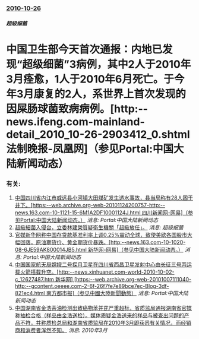 ### [2010-10-26](/news/2010/10/26/index.md)

##### 超级细菌
#  中国卫生部今天首次通报：内地已发现“超级细菌”3病例，其中2人于2010年3月痊愈，1人于2010年6月死亡。于今年3月康复的2人，系世界上首次发现的因屎肠球菌致病病例。[http:--news.ifeng.com-mainland-detail_2010_10-26-2903412_0.shtml 法制晚报-凤凰网]（参见Portal:中国大陆新闻动态）




### 有关:

1. [ 中国四川省内江市威远县小河镇大田煤矿发生透水事故，县当局称有28人困于井下。[https:--web.archive.org-web-20101124200757-http:--news.163.com-10-1121-15-6M1A2DF10001124J.html 四川新闻网-网易]（参见Portal:中国大陆新闻动态。）](/zh/news/2010/11/21/中国四川省内江市威远县小河镇大田煤矿发生透水事故-县当局称有28人困于井下-https-webarchive.md) _消息: Portal:中国大陆新闻动态_
2. [ 超級細菌入侵台，立委林建榮質疑衛生機關「超級放任」。](/zh/news/2010/10/5/超級細菌入侵台-立委林建榮質疑衛生機關-超級放任.md) _消息: 超级细菌_
3. [ 官媒新华网称中国存贷款基准利率上调0.25%震动全球，致使美欧各国股市大幅回落，原油期货价、黄金期货价暴跌。[http:--news.163.com-10-1020-08-6JE59AK800014JB5.html 新华网-网易]（参见中国大陆新闻动态。）](/zh/news/2010/10/20/官媒新华网称中国存贷款基准利率上调025-震动全球-致使美欧各国股市大幅回落-原油期货价-黄金期货价暴跌-http.md) _消息: Portal:中国大陆新闻动态_
4. [ 中国国家航天局嫦娥二号探月卫星在四川省西昌卫星发射中心由长征三号丙运载火箭搭载升空。[http:--news.xinhuanet.com-world-2010-10-02-c_12627487.htm 新华网] [https:--web.archive.org-web-20101007111040-http:--gcontent.oeeee.com-2-6f-26f7fe7e89bce7ec-Blog-3df-821ec4.html 南方都市报]（参见中國大陸新聞動態）](/zh/news/2010/10/1/中国国家航天局嫦娥二号探月卫星在四川省西昌卫星发射中心由长征三号丙运载火箭搭载升空-http-newsxinh.md) _消息: Portal:中国大陆新闻动态_
5. [ 中国湖南省金浩茶油检测出致癌物苯并芘严重超标，省质监局通报湖南省官媒称抽检合格（样品由金浩送检）。媒体质疑金浩送来的样品与被查出问题的产品不符，并称质检总局和湖南省质监局在2010年3月即获悉有关情况，而经销商和消费者浑然不知。](/zh/news/2010/08/29/中国湖南省金浩茶油检测出致癌物苯并芘严重超标-省质监局通报湖南省官媒称抽检合格-样品由金浩送检-媒体质疑金浩送来的样.md) _消息: 2010年3月_

